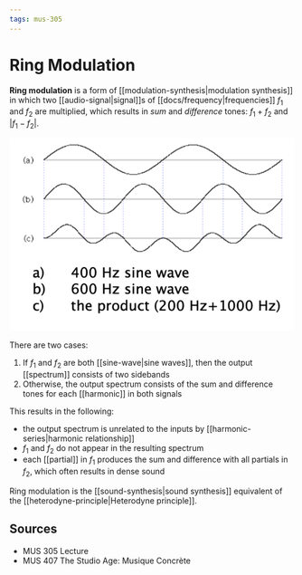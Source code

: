 ```yaml
---
tags: mus-305
---
```


# Ring Modulation

**Ring modulation** is a form of [[modulation-synthesis|modulation synthesis]] in which two [[audio-signal|signal]]s of [[docs/frequency|frequencies]] $f_1$ and $f_2$ are multiplied, which results in _sum_ and _difference_ tones: $f_1+f_2$ and $|f_1-f_2|$.

![Ring modulation example](../attachments/ring-modulation-example.png)

There are two cases:

1. If $f_1$ and $f_2$ are both [[sine-wave|sine waves]], then the output [[spectrum]] consists of two sidebands
2. Otherwise, the output spectrum consists of the sum and difference tones for each [[harmonic]] in both signals

This results in the following:

- the output spectrum is unrelated to the inputs by [[harmonic-series|harmonic relationship]]
- $f_1$ and $f_2$ do not appear in the resulting spectrum
- each [[partial]] in $f_1$ produces the sum and difference with all partials in $f_2$, which often results in dense sound

Ring modulation is the [[sound-synthesis|sound synthesis]] equivalent of the [[heterodyne-principle|Heterodyne principle]].

## Sources

- MUS 305 Lecture
- MUS 407 The Studio Age: Musique Concrète
